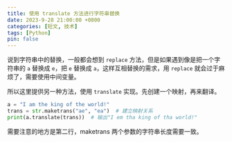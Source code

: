 ```yaml
---
title: 使用 translate 方法进行字符串替换
date: 2023-9-28 21:00:00 +0800
categories: [短文, 技术]
tags: [Python]
pin: false
---
```


说到字符串中的替换，一般都会想到 `replace` 方法，但是如果遇到像是把一个字符串的 `a` 替换成 `e`，把 `e` 替换成 `a`，这样互相替换的需求，用 `replace` 就会过于麻烦了，需要使用中间变量。

所以这里提供另一种方法，使用 `translate` 实现。先创建一个映射，再来翻译。

```python
a = "I am the king of the world!"
trans = str.maketrans("ae", "ea")  # 建立映射关系
print(a.translate(trans))  # 输出"I em tha king of tha world!"

```

需要注意的地方是第二行，maketrans 两个参数的字符串长度需要一致。